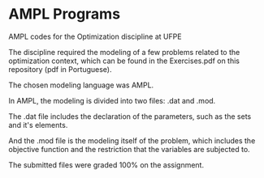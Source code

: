 # AMPL Programs
AMPL codes for the Optimization discipline at UFPE

The discipline required the modeling of a few problems related to the optimization context, which can be found in the Exercises.pdf on this repository (pdf in Portuguese).

The chosen modeling language was AMPL.

In AMPL, the modeling is divided into two files: .dat and .mod.

The .dat file includes the declaration of the parameters, such as the sets and it's elements.

And the .mod file is the modeling itself of the problem, which includes the objective function and the restriction that the variables are subjected to.

The submitted files were graded 100% on the assignment.
